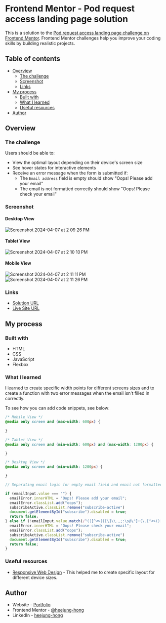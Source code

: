 # Frontend Mentor - Pod request access landing page solution

This is a solution to the [Pod request access landing page challenge on Frontend Mentor](https://www.frontendmentor.io/solutions/css-flexbox-kyIEwe6hmY). Frontend Mentor challenges help you improve your coding skills by building realistic projects. 

## Table of contents

- [Overview](#overview)
  - [The challenge](#the-challenge)
  - [Screenshot](#screenshot)
  - [Links](#links)
- [My process](#my-process)
  - [Built with](#built-with)
  - [What I learned](#what-i-learned)
  - [Useful resources](#useful-resources)
- [Author](#author)

## Overview

### The challenge

Users should be able to:

- View the optimal layout depending on their device's screen size
- See hover states for interactive elements
- Receive an error message when the form is submitted if:
  - The `Email address` field is empty should show "Oops! Please add your email"
  - The email is not formatted correctly should show "Oops! Please check your email"

### Screenshot

#### Desktop View

![Screenshot 2024-04-07 at 2 09 26 PM](https://github.com/heejung-hong/pod-request-access/assets/133067265/616bd57d-5252-48a6-930c-e2ea3aaf984a)

#### Tablet View

![Screenshot 2024-04-07 at 2 10 10 PM](https://github.com/heejung-hong/pod-request-access/assets/133067265/8f186544-7e80-4b06-89e4-24eeeb83c942)

#### Mobile View

![Screenshot 2024-04-07 at 2 11 11 PM](https://github.com/heejung-hong/pod-request-access/assets/133067265/b263a851-ada4-4f8d-a3b2-8cb11698b2db) ![Screenshot 2024-04-07 at 2 11 26 PM](https://github.com/heejung-hong/pod-request-access/assets/133067265/2dc1327c-6ba4-4576-bd07-954a2796995e)

### Links

- [Solution URL](https://github.com/heejung-hong/pod-request-access)
- [Live Site URL](https://heejung-hong.github.io/pod-request-access/)

## My process

### Built with

- HTML
- CSS
- JavaScript
- Flexbox

### What I learned

I learned to create specific width points for different screens sizes and to create a function with two error messages when the email isn't filled in correctly.

To see how you can add code snippets, see below:

```css
/* Mobile View */
@media only screen and (max-width: 600px) {
  
}

/* Tablet View */
@media only screen and (min-width: 600px) and (max-width: 1200px) {

}

/* Desktop View */
@media only screen and (min-width: 1200px) {

}
```
```js
// Separating email logic for empty email field and email not formatted correctly.

if (emailInput.value === "") {
  emailError.innerHTML = "Oops! Please add your email";
  emailError.classList.add("oops");
  subscribeActive.classList.remove("subscribe-active")
  document.getElementById("subscribe").disabled = true;
  return false;
} else if (!emailInput.value.match(/^(([^<>()[\]\\.,;:\s@\"]+(\.[^<>()[\]\\.,;:\s@\"]+)*)|(\".+\"))@((\[[0-9]{1,3}\.[0-9]{1,3}\.[0-9]{1,3}\.[0-9]{1,3}\])|(([a-zA-Z\-0-9]+\.)+[a-zA-Z]{2,}))$/)) {
  emailError.innerHTML = "Oops! Please check your email";
  emailError.classList.add("oops");
  subscribeActive.classList.remove("subscribe-active")
  document.getElementById("subscribe").disabled = true;
  return false;
} 
```

### Useful resources

- [Responsive Web Design](https://stackoverflow.com/questions/13550541/media-min-width-max-width) - This helped me to create specific layout for different device sizes.

## Author

- Website - [Portfolio](https://heejung-hong.github.io/Portfolio/)
- Frontend Mentor - [@heejung-hong](https://www.frontendmentor.io/profile/heejung-hong)
- LinkedIn - [heejung-hong](https://www.linkedin.com/in/heejung-hong/)

